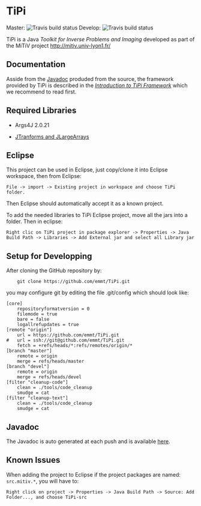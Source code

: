 # TiPi

Master: ![Travis build status](https://travis-ci.org/emmt/TiPi.svg?branch=master)
Develop: ![Travis build status](https://travis-ci.org/emmt/TiPi.svg?branch=develop)

TiPi is a Java *Toolkit for Inverse Problems and Imaging* developed as part of
the MiTiV project <http://mitiv.univ-lyon1.fr/>


## Documentation

Asside from the [Javadoc](http://emmt.github.io/TiPi/) produded from the
source, the framework provided by TiPi is described in the
[*Introduction to TiPi Framework*](info/framework.md) which we recommend to
read first.


## Required Libraries

* Args4J 2.0.21

* [JTranforms and JLargeArrays](https://sites.google.com/site/piotrwendykier/software/jtransforms)


## Eclipse

This project can be used in Eclipse, just copy/clone it into Eclipse workspace,
then from Eclipse:

```
File -> import -> Existing project in workspace and choose TiPi folder.
```

Then Eclipse should automatically accept it as a known project.

To add the needed libraries to TiPi Eclipse project, move all the jars into a folder. Then in eclipse:

```
Right clic on TiPi project in package explorer -> Properties -> Java Build Path -> Libraries -> Add External jar and select all Library jar
```

## Setup for Developping

After cloning the GitHub repository by:
```
    git clone https://github.com/emmt/TiPi.git
```
you may configure git by editing the file .git/config which should
look like:
```
[core]
	repositoryformatversion = 0
	filemode = true
	bare = false
	logallrefupdates = true
[remote "origin"]
	url = https://github.com/emmt/TiPi.git
#	url = ssh://git@github.com/emmt/TiPi.git
	fetch = +refs/heads/*:refs/remotes/origin/*
[branch "master"]
	remote = origin
	merge = refs/heads/master
[branch "devel"]
	remote = origin
	merge = refs/heads/devel
[filter "cleanup-code"]
	clean = ./tools/code_cleanup
	smudge = cat
[filter "cleanup-text"]
	clean = ./tools/code_cleanup
	smudge = cat
```


## Javadoc

The Javadoc is auto generated at each push and is available
[here](http://emmt.github.io/TiPi/).


## Known Issues

When adding the project to Eclipse if the project packages are named:
`src.mitiv.*`, you will have to:

```
Right click on project -> Properties -> Java Build Path -> Source: Add Folder..., and choose TiPi-src
```
